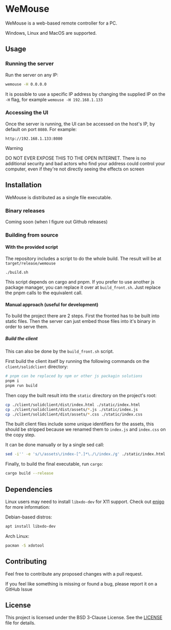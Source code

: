 # WeMouse

WeMouse is a web-based remote controller for a PC.

Windows, Linux and MacOS are supported.

## Usage

### Running the server

Run the server on any IP:

``` bash
wemouse -H 0.0.0.0
```

It is possible to use a specific IP address by changing the supplied IP on the `-H` flag, for example `wemouse -H 192.168.1.133`

### Accessing the UI

Once the server is running, the UI can be accessed on the host's IP, by default on port `8080`.
For example:

```
http://192.168.1.133:8080
```


> [!WARNING]
> DO NOT EVER EXPOSE THIS TO THE OPEN INTERNET. There is no additional security and bad actors who find your address could control your computer, even if they're not directly seeing the effects on screen


## Installation

WeMouse is distributed as a single file executable.

### Binary releases

Coming soon (when I figure out Github releases)

### Building from source

#### With the provided script

The repository includes a script to do the whole build. The result will be at `target/release/wemouse`

```
./build.sh
```
This script depends on cargo and pnpm. If you prefer to use another js package manager, you can replace it over at `build_front.sh`. Just replace the pnpm calls to the equivalent call.

#### Manual approach (useful for development)

To build the project there are 2 steps. First the fronted has to be built into static files. Then the server can just embed those files into it's binary in order to serve them.

##### Build the client

This can also be done by the `build_front.sh` script.

First build the client itself by running the following commands on the `client/solidclient` directory:
```bash
# pnpm can be replaced by npm or other js packagin solutions
pnpm i
pnpm run build
```

Then copy the built result into the `static` directory on the project's root:

``` bash
cp ./client/solidclient/dist/index.html ./static/index.html
cp ./client/solidclient/dist/assets/*.js ./static/index.js
cp ./client/solidclient/dist/assets/*.css ./static/index.css

```

The built client files include some unique identifiers for the assets, this should be stripped because we renamed them to `index.js` and `index.css` on the copy step. 

It can be done manually or by a single sed call:

``` bash
sed -i'' -e 's/\/assets\/index-[^.]*\./\/index./g' ./static/index.html
```

Finally, to build the final executable, run `cargo`:

```bash
cargo build --release
```


## Dependencies

Linux users may need to install `libxdo-dev` for X11 support. Check out [enigo](https://github.com/enigo-rs/enigo?tab=readme-ov-file#runtime-dependencies) for more information:


Debian-based distros:
```bash
apt install libxdo-dev
```

Arch Linux:
```bash
pacman -S xdotool
```



## Contributing

Feel free to contribute any proposed changes with a pull request.

If you feel like something is missing or found a bug, please report it on a GitHub Issue

## License

This project is licensed under the BSD 3-Clause License. See the [LICENSE](LICENSE) file for details.
